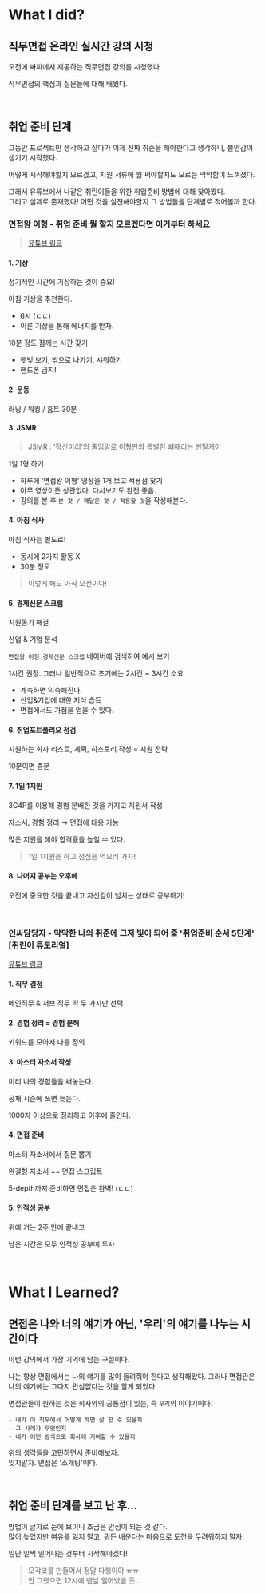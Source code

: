# What I did?

## 직무면접 온라인 실시간 강의 시청

오전에 싸피에서 제공하는 직무면접 강의를 시청했다.

직무면접의 핵심과 질문들에 대해 배웠다.

<br/>

## 취업 준비 단계

그동안 프로젝트만 생각하고 살다가 이제 진짜 취준을 해야한다고 생각하니, 불안감이 생기기 시작했다.

어떻게 시작해야할지 모르겠고, 지원 서류에 뭘 써야할지도 모르는 막막함이 느껴졌다.

그래서 유튜브에서 나같은 취린이들을 위한 취업준비 방법에 대해 찾아봤다.  
그리고 실제로 존재했다! 어떤 것을 실천해야할지 그 방법들을 단계별로 적어볼까 한다.

### 면접왕 이형 - 취업 준비 뭘 할지 모르겠다면 이거부터 하세요

> [유튜브 링크](https://www.youtube.com/watch?v=a4B7reCpG4g)

#### 1. 기상

정기적인 시간에 기상하는 것이 중요!

아침 기상을 추천한다.

- 6시 (ㄷㄷ)
- 이른 기상을 통해 에너지를 받자.

10분 정도 잠깨는 시간 갖기

- 햇빛 보기, 밖으로 나가기, 샤워하기
- 핸드폰 금지!

#### 2. 운동

러닝 / 워킹 / 홈트 30분

#### 3. JSMR

> JSMR : ‘정신머리’의 줄임말로 이형만의 특별한 뼈때리는 멘탈케어

1일 1형 하기

- 하루에 ‘면접왕 이형’ 영상을 1개 보고 적용점 찾기
- 아무 영상이든 상관없다. 다시보기도 완전 좋음.
- 강의를 본 후 `본 것 / 깨달은 것 / 적용할 것`을 작성해본다.

#### 4. 아침 식사

아침 식사는 별도로!

- 동시에 2가지 활동 X
- 30분 정도

> 이렇게 해도 아직 오전이다!

#### 5. 경제신문 스크랩

지원동기 해결

산업 & 기업 분석

`면접왕 이형 경제신문 스크랩` 네이버에 검색하여 예시 보기

1시간 권장. 그러나 일반적으로 초기에는 2시간 ~ 3시간 소요

- 계속하면 익숙해진다.
- 산업&기업에 대한 지식 습득
- 면접에서도 가점을 얻을 수 있다.

#### 6. 취업포트폴리오 점검

지원하는 회사 리스트, 계획, 히스토리 작성 = 지원 전략

10분이면 충분

#### 7. 1일 1지원

3C4P를 이용해 경험 분배한 것을 가지고 지원서 작성

자소서, 경험 정리 → 면접에 대응 가능

많은 지원을 해야 합격률을 높일 수 있다.

> 1일 1지원을 하고 점심을 먹으러 가자!

#### 8. 나머지 공부는 오후에

오전에 중요한 것을 끝내고 자신감이 넘치는 상태로 공부하기!

<br/>

### 인싸담당자 - 막막한 나의 취준에 그저 빛이 되어 줄 '취업준비 순서 5단계' [취린이 튜토리얼]

[유튜브 링크](https://www.youtube.com/watch?v=0tLTEg-ftvI)

#### 1. 직무 결정

메인직무 & 서브 직무 딱 두 가지만 선택

#### 2. 경험 정리 = 경험 분해

키워드를 모아서 나를 정의

#### 3. 마스터 자소서 작성

미리 나의 경험들을 써놓는다.

공채 시즌에 쓰면 늦는다.

1000자 이상으로 정리하고 이후에 줄인다.

#### 4. 면접 준비

마스터 자소서에서 질문 뽑기

완결형 자소서 == 면접 스크립트

5-depth까지 준비하면 면접은 완벽! (ㄷㄷ)

#### 5. 인적성 공부

위에 거는 2주 안에 끝내고

남은 시간은 모두 인적성 공부에 투자

<br/>

# What I Learned?

## 면접은 나와 너의 얘기가 아닌, '우리'의 얘기를 나누는 시간이다

이번 강의에서 가장 기억에 남는 구절이다.

나는 항상 면접에서는 나의 얘기를 많이 들려줘야 한다고 생각해왔다. 그러나 면접관은 나의 얘기에는 그다지 관심없다는 것을 알게 되었다.

면접관들이 원하는 것은 회사와의 공통점이 있는, 즉 `우리`의 이야기이다.

```
- 내가 이 직무에서 어떻게 하면 잘 할 수 있을지
- 그 사례가 무엇인지
- 내가 어떤 방식으로 회사에 기여할 수 있을지
```

위의 생각들을 고민하면서 준비해보자.  
잊지말자. 면접은 '소개팅'이다.

<br/>

## 취업 준비 단계를 보고 난 후...

방법이 글자로 눈에 보이니 조금은 안심이 되는 것 같다.  
많이 늦었지만 여유를 잃지 말고, 뭐든 배운다는 마음으로 도전을 두려워하지 말자.

일단 일찍 일어나는 것부터 시작해야겠다!

> 모각코를 만들어서 정말 다행이야 ㅠㅠ  
> 안 그랬으면 12시에 맨날 일어났을 듯...
